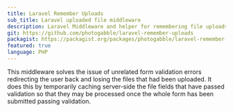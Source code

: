 ```yaml
---
title: Laravel Remember Uploads
sub_title: Laravel uploaded file middleware
description: Laravel Middleware and helper for remembering file uploads during validation redirects
git: https://github.com/photogabble/laravel-remember-uploads
packagist: https://packagist.org/packages/photogabble/laravel-remember-uploads
featured: true
language: PHP
---
```


This middleware solves the issue of unrelated form validation errors redirecting the user back and losing the files that had been uploaded. It does this by temporarily caching server-side the file fields that have passed validation so that they may be processed once the whole form has been submitted passing validation.